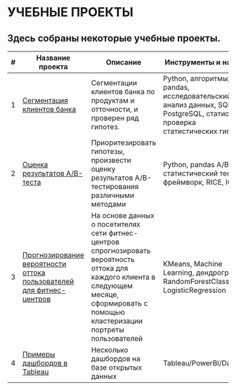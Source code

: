 # УЧЕБНЫЕ ПРОЕКТЫ
## Здесь собраны некоторые учебные проекты.
| # | Название проекта | Описание | Инструменты и навыки |
|---|-------|----|-----|
| 1 | [Сегментация клиентов банка](Bank_client_clustering) | Сегментации клиентов банка по продуктам и отточности, и проверен ряд гипотез. | Python, алгоритмы, pandas, исследовательский анализ данных, SQL, PostgreSQL, статистика, проверка статистических гипотез|
|2|[Оценка результатов A/B-теста](A_B_testing)|Приоритезировать гипотезы, произвести оценку результатов A/B-тестирования различными методами| Python, pandas A/B-тест, статистический тест, фреймворк, RICE, ICE|
|3|[Прогнозирование вероятности оттока пользователей для фитнес-центров](Fitness_ML)|На основе данных о посетителях сети фитнес-центров спрогнозировать вероятность оттока для каждого клиента в следующем месяце, сформировать с помощью кластеризации портреты пользователей|KMeans, Machine Learning, дендрограмма, RandomForestClassifier, LogisticRegression|
|4|[Примеры дашбордов в Tableau](https://public.tableau.com/app/profile/k.r1843/vizzes)|Несколько дашбордов на базе открытых данных|Tableau/PowerBI/Datalens|
